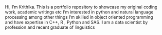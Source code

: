 Hi, I’m Krithika. This is a portfolio repository to showcase my original coding work, academic writings etc
I’m interested in python and natural language processing among other things 
I’m skilled in object oriented programming and have expertise in C++, R , Python and SAS. I am a data scientist by profession and recent graduate of linguistics



<!---
krithikanlp-04/krithikanlp-04 is a ✨ special ✨ repository because its `README.md` (this file) appears on your GitHub profile.
You can click the Preview link to take a look at your changes.
--->
